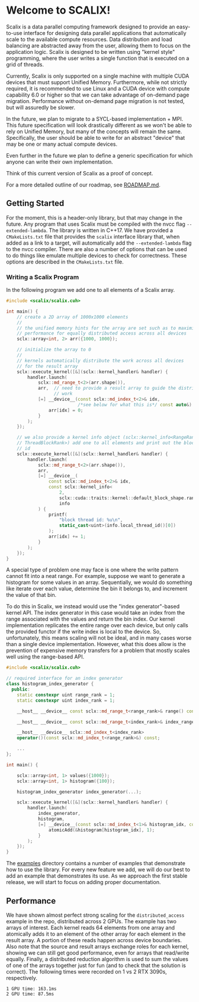 # Welcome to SCALIX!

Scalix is a data parallel computing framework designed to provide an easy-to-use
interface for designing data parallel applications that automatically scale to
the available compute resources. Data distribution and load balancing are
abstracted away from the user, allowing them to focus on the application logic.
Scalix is designed to be written using "kernel style" programming, where the
user writes a single function that is executed on a grid of threads.

Currently, Scalix is only supported on a single machine with multiple CUDA
devices that must support Unified Memory. Furthermore, while not strictly
required, it is recommended to use Linux and a CUDA device with compute
capability 6.0 or higher so that we can take advantage of on-demand page
migration. Performance without on-demand page migration is not tested, but will
assuredly be slower.

In the future, we plan to migrate to a SYCL-based implementation + MPI. This
future specification will look drastically different as we won't be able to rely
on Unified Memory, but many of the concepts will remain the same. Specifically,
the user should be able to write for an abstract "device" that may be one or
many actual compute devices.

Even further in the future we plan to define a generic specification for which
anyone can write their own implementation.

Think of this current version of Scalix as a proof of concept.

For a more detailed outline of our roadmap, see [ROADMAP.md](ROADMAP.md).

## Getting Started

For the moment, this is a header-only library, but that may change in the
future. Any program that uses Scalix must be compiled with the nvcc flag
`--extended-lambda`. The library is written in C++17. We have provided a
`CMakeLists.txt` file that provides the `scalix` interface library that, when
added as a link to a target, will automatically add the `--extended-lambda` flag
to the nvcc compiler. There are also a number of options that can be used to do
things like emulate multiple devices to check for correctness. These options are
described in the `CMakeLists.txt` file.

### Writing a Scalix Program

In the following program we add one to all elements of a Scalix array.

```c++
#include <scalix/scalix.cuh>

int main() {
    // create a 2D array of 1000x1000 elements
    //
    // the unified memory hints for the array are set such as to maximize
    // performance for equally distributed access across all devices
    sclx::array<int, 2> arr({1000, 1000});

    // initialize the array to 0
    //
    // kernels automatically distribute the work across all devices
    // for the result array
    sclx::execute_kernel([&](sclx::kernel_handler& handler) {
        handler.launch(
            sclx::md_range_t<2>(arr.shape()),
            arr,  // need to provide a result array to guide the distribution of
                  // work
            [=] __device__(const sclx::md_index_t<2>& idx,
                           /*see below for what this is*/ const auto&) {
                arr[idx] = 0;
            }
        );
    });

    // we also provide a kernel info object (sclx::kernel_info<RangeRank,
    // ThreadBlockRank>) add one to all elements and print out the block thread
    // id
    sclx::execute_kernel([&](sclx::kernel_handler& handler) {
        handler.launch(
            sclx::md_range_t<2>(arr.shape()),
            arr,
            [=] __device__(
                const sclx::md_index_t<2>& idx,
                const sclx::kernel_info<
                    2,
                    sclx::cuda::traits::kernel::default_block_shape.rank()>&
                    info
            ) {
                printf(
                    "block thread id: %u\n",
                    static_cast<uint>(info.local_thread_id()[0])
                );
                arr[idx] += 1;
            }
        );
    });
}
```

A special type of problem one may face is one where the write pattern cannot fit
into a neat range. For example, suppose we want to generate a histogram for some
values in an array. Sequentially, we would do something like iterate over each
value, determine the bin it belongs to, and increment the value of that bin.

To do this in Scalix, we instead would use the "index generator"-based kernel
API. The index generator in this case would take an index from the range
associated with the values and return the bin index. Our kernel implementation
replicates the entire range over each device, but only calls the provided
functor if the write index is local to the device. So, unfortunately, this means
scaling will not be ideal, and in many cases worse than a single device
implementation. However, what this does allow is the prevention of expensive
memory transfers for a problem that mostly scales well using the range-based
API.

```c++
#include <scalix/scalix.cuh>

// required interface for an index generator
class histogram_index_generator {
  public:
    static constexpr uint range_rank = 1;
    static constexpr uint index_rank = 1;

    __host__ __device__ const sclx::md_range_t<range_rank>& range() const;

    __host__ __device__ const sclx::md_range_t<index_rank>& index_range() const;

    __host__ __device__ sclx::md_index_t<index_rank>
    operator()(const sclx::md_index_t<range_rank>&) const;

    ...
};

int main() {

    sclx::array<int, 1> values({1000});
    sclx::array<int, 1> histogram({100});

    histogram_index_generator index_generator(...);

    sclx::execute_kernel([&](sclx::kernel_handler& handler) {
        handler.launch(
            index_generator,
            histogram,
            [=] __device__(const sclx::md_index_t<1>& histogram_idx, const auto&) {
                atomicAdd(&histogram[histogram_idx], 1);
            }
        );
    });
}

```

The [examples](examples) directory contains a number of examples that demonstrate how to use the library. For every
new feature we add, we will do our best to add an example that demonstrates its use. As we approach the first stable
release, we will start to focus on adding proper documentation.

## Performance

We have shown almost perfect strong scaling for the `distributed_access` example
in the repo, distributed across 2 GPUs. The example has two arrays of interest.
Each kernel reads 64 elements from one array and atomically adds it to an
element of the other array for each element in the result array. A portion of
these reads happen across device boundaries. Also note that the source and
result arrays exchange roles for each kernel, showing we can still get good
performance, even for arrays that read/write equally. Finally, a distributed
reduction algorithm is used to sum the values of one of the arrays together just
for fun (and to check that the solution is correct). The following times were
recorded on 1 vs 2 RTX 3090s, respectively.

```
1 GPU time: 163.1ms
2 GPU time: 87.5ms
```
